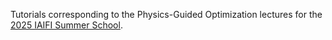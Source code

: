 Tutorials corresponding to the Physics-Guided Optimization lectures for the [2025 IAIFI Summer School](https://github.com/iaifi/summer-school-2025).
